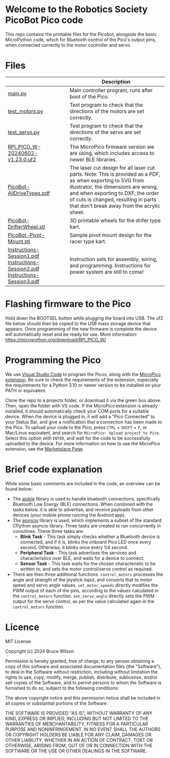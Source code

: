 
# Welcome to the Robotics Society PicoBot Pico code

This repo contains the printable files for the Picobot, alongside the basic MicroPython code, which for Bluetooth control of the Pico's output pins, when connected correctly to the motor controller and servo. 

# Files

|                |Description										|
|----------------|-------------------------------|
|[main.py](https://github.com/hw-robsoc/picobot/blob/main/main.py "main.py")		|Main controller program, runs after boot of the Pico.|
|[test_motors.py](https://github.com/hw-robsoc/picobot/blob/main/test_motors.py "test_motors.py")|Test program to check that the directions of the motors are set correctly. |
|[test_servo.py](https://github.com/hw-robsoc/picobot/blob/main/test_servo.py "test_servo.py")|Test program to check that the directions of the servo are set correctly.|
|[RPI_PICO_W-20240602-v1.23.0.uf2](https://github.com/hw-robsoc/picobot/blob/main/RPI_PICO_W-20240602-v1.23.0.uf2 "RPI_PICO_W-20240602-v1.23.0.uf2")|The MicroPico firmware version we are using, which includes access to newer BLE libraries.|
|[PicoBot-AllDriveTypes.pdf](https://github.com/hw-robsoc/picobot/blob/main/PicoBot-AllDriveTypes.pdf "PicoBot-AllDriveTypes.pdf")|The laser cut design for all laser cut parts. Note: This is provided as a PDF, as when exporting to SVG from illustrator, the dimensions are wrong, and when exporting to DXF, the order of cuts is changed, resulting in parts that don't break away from the acrylic sheet.|
|[PicoBot-DrifterWheel.stl](https://github.com/hw-robsoc/picobot/blob/main/PicoBot-DrifterWheel.stl "PicoBot-DrifterWheel.stl")| 3D printable wheels for the drifer type kart.|
|[PicoBot-Pivot-Mount.stl](https://github.com/hw-robsoc/picobot/blob/main/PicoBot-Pivot-Mount.stl "PicoBot-Pivot-Mount.stl")| Sample pivot mount design for the racer type kart.|
|[Instructions-Session1.pdf](https://github.com/hw-robsoc/picobot/blob/main/Instructions-Session1.pdf "Instructions-Session1.pdf") [Instructions-Session2.pdf](https://github.com/hw-robsoc/picobot/blob/main/Instructions-Session2.pdf "Instructions-Session2.pdf") [Instructions-Session3.pdf](https://github.com/hw-robsoc/picobot/blob/main/Instructions-Session3.pdf "Instructions-Session3.pdf")| Instruction sets for assembly, wiring, and programming. Instructions for power system are still to come!|

# Flashing firmware to the Pico
Hold down the BOOTSEL button while plugging the board into USB. The uf2 file below should then be copied to the USB mass storage device that appears. Once programming of the new firmware is complete the device will automatically reset and be ready for use.
More information: https://micropython.org/download/RPI_PICO_W/

# Programming the Pico
We use [Visual Studio Code](https://code.visualstudio.com/) to program the Picos, along with the [MicroPico extension](https://marketplace.visualstudio.com/items?itemName=paulober.pico-w-go). Be sure to check the requirements of the extension, especially the requirements for a Python 3.10 or newer version to be installed on your PATH or equivalent.

Clone the repo to a projects folder, or download it via the green box above. Then, open the folder with VS code. If the MicroPico extension is already installed, it should automatically check your COM ports for a suitable device. When the device is plugged in, it will add a "Pico Connected" to your Status Bar, and give a notification that a connection has been made to the Pico. To upload your code to the Pico, press `CTRL` + `SHIFT` + `P`, or Mac/Linux equivalent, and search for `MicroPico: Upload project to Pico`. Select this option with `ENTER`, and wait for the code to be successfully uploaded to the device. 
For more information on how to use the MicroPico extension, see the [Marketplace Page](https://marketplace.visualstudio.com/items?itemName=paulober.pico-w-go).

# Brief code explanation
While some basic comments are included in the code, an overview can be found below:

- The [aioble](https://github.com/micropython/micropython-lib/blob/master/micropython/bluetooth/aioble/README.md) library is used to handle bluetooth connections, specifically Bluetooth Low Energy (BLE) connections. When combined with the tasks below, it is able to advertise, and receive payloads from other devices (your mobile phone running the Android app).
- The [asyncio](https://docs.micropython.org/en/latest/library/asyncio.html) library is used, which implements a subset of the standard CPython asyncio library. Three tasks are created to run concurrently in coroutines. These three tasks are:
	- **Blink Task** - This task simply checks whether a Bluetooth device is connected, and if it is, blinks the onboard Pico LED once every second. Otherwise, it blinks once every 1/4 second.
	- **Peripheral Task** - This task advertises the services and characteristics over BLE, and waits for a device to connect.
	- **Sensor Task** - This task waits for the chosen characteristic to be written to, and sets the motor control/servo control as required.
- There are then three additional functions.  `control_motors` processes the angle and strength of the joystick input, and converts that to motor speed and servo angle values. `set_motor_speeds` directly modifies the PWM output of each of the pins, according to the values calculated in the `control_motors` function. `set_servo_angle` directly sets the PWM output for the servo control, as per the value calculated again in the `control_motors` function.

# Licence

MIT License

Copyright (c) 2024 Bruce Wilson

Permission is hereby granted, free of charge, to any person obtaining a copy
of this software and associated documentation files (the "Software"), to deal
in the Software without restriction, including without limitation the rights
to use, copy, modify, merge, publish, distribute, sublicense, and/or sell
copies of the Software, and to permit persons to whom the Software is
furnished to do so, subject to the following conditions:

The above copyright notice and this permission notice shall be included in all
copies or substantial portions of the Software.

THE SOFTWARE IS PROVIDED "AS IS", WITHOUT WARRANTY OF ANY KIND, EXPRESS OR
IMPLIED, INCLUDING BUT NOT LIMITED TO THE WARRANTIES OF MERCHANTABILITY,
FITNESS FOR A PARTICULAR PURPOSE AND NONINFRINGEMENT. IN NO EVENT SHALL THE
AUTHORS OR COPYRIGHT HOLDERS BE LIABLE FOR ANY CLAIM, DAMAGES OR OTHER
LIABILITY, WHETHER IN AN ACTION OF CONTRACT, TORT OR OTHERWISE, ARISING FROM,
OUT OF OR IN CONNECTION WITH THE SOFTWARE OR THE USE OR OTHER DEALINGS IN THE
SOFTWARE.
